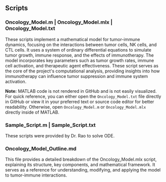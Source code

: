 ## Scripts

### Oncology_Model.m | Oncology_Model.mlx | Oncology_Model.txt

These scripts implement a mathematical model for tumor-immune dynamics, focusing on the interactions between tumor cells, NK cells, and CTL cells. It uses a system of ordinary differential equations to simulate tumor growth, immune response, and the effects of immunotherapy. The model incorporates key parameters such as tumor growth rates, immune cell activation, and therapeutic agent effectiveness. These script serves as the core of the project's computational analysis, providing insights into how immunotherapy can influence tumor suppression and immune system activation.

**Note:** MATLAB code is not rendered in GitHub and is not easily visualized. For quick reference, you can either open the `Oncology_Model.txt` file directly in GitHub or view it in your preferred text or source code editor for better readability. Otherwise, open `Oncology_Model.m` or `Oncology_Model.mlx` directly inside of MATLAB.

### Sample_Script.m | Sample_Script.txt

These scripts were provided by Dr. Rao to solve ODE.

### Oncology_Model_Outline.md
This file provides a detailed breakdown of the Oncology_Model.mlx script, explaining its structure, key components, and mathematical framework. It serves as a reference for understanding, modifying, and applying the model to tumor-immune interactions.
